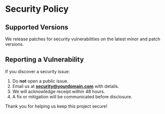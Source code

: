 # Security Policy

## Supported Versions
We release patches for security vulnerabilities on the latest minor and patch versions.

## Reporting a Vulnerability
If you discover a security issue:
1. Do **not** open a public issue.
2. Email us at **security@yourdomain.com** with details.
3. We will acknowledge receipt within 48 hours.
4. A fix or mitigation will be communicated before disclosure.

Thank you for helping us keep this project secure!

